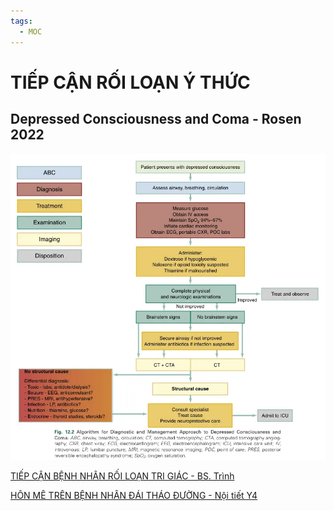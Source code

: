 ```yaml
---
tags:
  - MOC
---
```

# TIẾP CẬN RỐI LOẠN Ý THỨC
  

  
## Depressed Consciousness and Coma - Rosen 2022
  
![Tiếp cận rối loạn ý thức-20240528235903329.webp](../200%20FILES/201%20Image/Ti%E1%BA%BFp%20c%E1%BA%ADn%20r%E1%BB%91i%20lo%E1%BA%A1n%20%C3%BD%20th%E1%BB%A9c-20240528235903329.webp)
  

  
[TIẾP CẬN BỆNH NHÂN RỐI LOẠN TRI GIÁC - BS. Trình](../100%20Reference%20notes/TI%E1%BA%BEP%20C%E1%BA%ACN%20B%E1%BB%86NH%20NH%C3%82N%20R%E1%BB%90I%20LO%E1%BA%A0N%20TRI%20GI%C3%81C%20-%20BS.%20Tr%C3%ACnh.md)
  

  
[HÔN MÊ TRÊN BỆNH NHÂN ĐÁI THÁO ĐƯỜNG - Nội tiết Y4](../H%C3%94N%20M%C3%8A%20TR%C3%8AN%20B%E1%BB%86NH%20NH%C3%82N%20%C4%90%C3%81I%20TH%C3%81O%20%C4%90%C6%AF%E1%BB%9CNG%20-%20N%E1%BB%99i%20ti%E1%BA%BFt%20Y4.md)